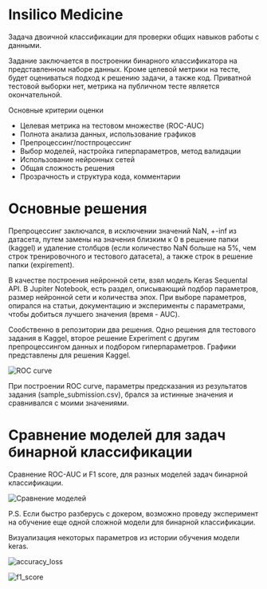 # Insilico Medicine

Задача двоичной классификации для проверки общих навыков работы с данными.

Задание заключается в построении бинарного классификатора на представленном наборе данных. Кроме целевой метрики на тесте, будет оцениваться подход к решению задачи, а также код. Приватной тестовой выборки нет, метрика на публичном тесте является окончательной.

Основные критерии оценки
- Целевая метрика на тестовом множестве (ROC-AUC)
- Полнота анализа данных, использование графиков
- Препроцессинг/постпроцессинг
- Выбор моделей, настройка гиперпараметров, метод валидации
- Использование нейронных сетей
- Общая сложность решения
- Прозрачность и структура кода, комментарии

# Основные решения

Препроцессинг заключался, в исключении значений NaN, +-inf из датасета, путем замены на значения близким к 0 в решение папки (kaggel) и удаление столбцов (если количество NaN больше на 5%, чем строк тренировочного и тестового датасета), а также строк в решение папки (expirement).

В качестве построения нейронной сети, взял модель Keras Sequental API. В Jupiter Notebook, есть раздел, описывающий подбор параметров, размер нейронной сети и количества эпох. При выборе параметров, опирался на статьи, документацию и эксперименты с параметрами, чтобы добиться лучшего значения (время - AUC).

Сообственно в репозитории два решения. Одно решения для тестового задания в Kaggel, второе решение Experiment с другим препроцессингом данных и подбором гиперпараметров. Графики представлены для решения Kaggel.

![ROC curve](https://github.com/VladicNaAmure/Insilico-Medicine/raw/master/images/ROC_Kaggel.png)

При построении ROC curve, параметры предсказания из результатов задания (sample_submission.csv), брался за истинные значения и сравнивался с моими значениями.

# Сравнение моделей для задач бинарной классификации

Сравнение ROC-AUC и F1 score, для разных моделей задач бинарной классификации.

![Сравнение моделей](https://github.com/VladicNaAmure/Insilico-Medicine/raw/master/images/models_kaggel.png)

P.S. Если быстро разберусь с докером, возможно проведу эксперимент на обучение еще одной сложной модели для бинарной классификации.

Визуализация некоторых параметров из истории обучения модели keras.

![accuracy_loss](https://github.com/VladicNaAmure/Insilico-Medicine/raw/master/images/accuracy_loss_Kaggel.png)

![f1_score](https://github.com/VladicNaAmure/Insilico-Medicine/raw/master/images/f1_score_Kaggel.png)

